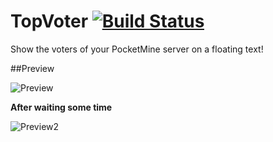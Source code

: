 # TopVoter [![Build Status](https://travis-ci.org/SalmonGER/TopVoter.svg?branch=master)](https://travis-ci.org/SalmonGER/TopVoter)
Show the voters of your PocketMine server on a floating text!

##Preview

![Preview](https://salmonde.de/MCPE-Plugins/Pictures/TopVoter/Preview.jpg)

**After waiting some time**

![Preview2](https://salmonde.de/MCPE-Plugins/Pictures/TopVoter/Preview2.jpg)
